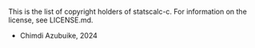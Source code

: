 This is the list of copyright holders of statscalc-c.
For information on the license, see LICENSE.md.

* Chimdi Azubuike, 2024
